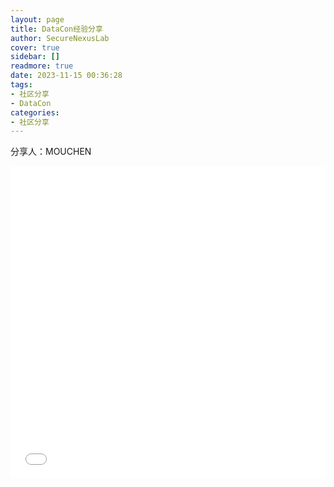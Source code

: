 ```yaml
---
layout: page
title: DataCon经验分享
author: SecureNexusLab
cover: true
sidebar: []
readmore: true
date: 2023-11-15 00:36:28
tags: 
- 社区分享
- DataCon
categories:
- 社区分享
---
```


分享人：MOUCHEN

<iframe src="//player.bilibili.com/player.html?aid=408410264&bvid=BV1gG411X7p6&cid=1332455174&p=1&autoplay=0" allowfullscreen="allowfullscreen" width="100%" height="500" scrolling="no" frameborder="0" sandbox="allow-top-navigation allow-same-origin allow-forms allow-scripts"></iframe>